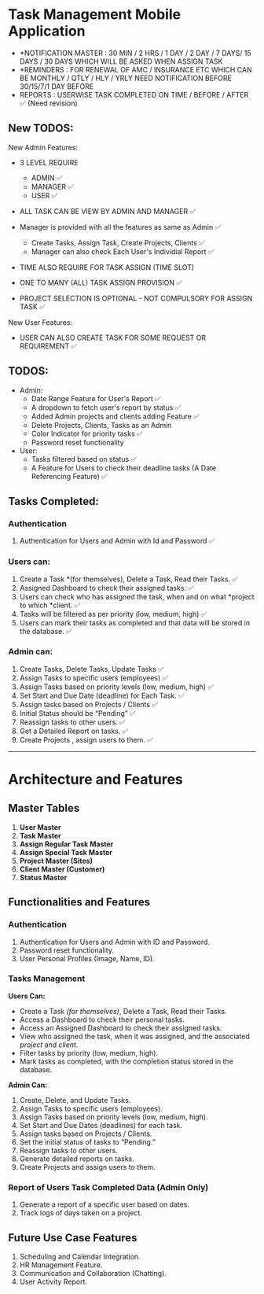 # Task Management Mobile Application
 - *NOTIFICATION MASTER : 30 MIN / 2 HRS / 1 DAY / 2 DAY / 7 DAYS/ 15 DAYS / 30 DAYS 
    WHICH WILL BE ASKED WHEN ASSIGN TASK
 - *REMINDERS : FOR RENEWAL OF AMC / INSURANCE ETC 
    WHICH CAN BE MONTHLY / QTLY / HLY / YRLY 
    NEED NOTIFICATION BEFORE 30/15/7/1 DAY BEFORE
 - REPORTS : USERWISE TASK COMPLETED 
    ON TIME / BEFORE / AFTER ✅ (Need revision)
## New TODOS:
New Admin Features: 
 - 3 LEVEL REQUIRE
    - ADMIN ✅
    - MANAGER ✅
    - USER ✅
 - ALL TASK CAN BE VIEW BY ADMIN AND MANAGER ✅
 - Manager is provided with all the features as same as Admin ✅
   - Create Tasks, Assign Task, Create Projects, Clients ✅
   - Manager can also check Each User's Individial Report ✅

 - TIME ALSO REQUIRE FOR TASK ASSIGN (TIME SLOT)
 - ONE TO MANY (ALL) TASK ASSIGN PROVISION ✅
 - PROJECT SELECTION IS OPTIONAL - NOT COMPULSORY FOR ASSIGN TASK ✅

New User Features:
 - USER CAN ALSO CREATE TASK FOR SOME REQUEST OR REQUIREMENT ✅

## TODOS:
- Admin:
    - Date Range Feature for User's Report ✅
    - A dropdown to fetch user's report by status ✅
    - Added Admin projects and clients adding Feature ✅
    - Delete Projects, Clients, Tasks as an Admin 
    - Color Indicator for priority tasks ✅
    - Password reset functionality
- User:
    - Tasks filtered based on status ✅
    - A Feature for Users to check their deadline tasks (A Date Referencing Feature) ✅
## Tasks Completed:

### Authentication
1. Authentication for Users and Admin with Id and Password ✅

### Users can:
1. Create a Task *(for themselves), Delete a Task, Read their Tasks. ✅
2. Assigned Dashboard to check their assigned tasks. ✅
3. Users can check who has assigned the task, when and on what *project to which *client. ✅
4. Tasks will be filtered as per priority (low, medium, high) ✅
5. Users can mark their tasks as completed and that data will be stored in the database. ✅

### Admin can:
1. Create Tasks, Delete Tasks, Update Tasks ✅
2. Assign Tasks to specific users (employees) ✅
3. Assign Tasks based on priority levels (low, medium, high) ✅
4. Set Start and Due Date (deadline) for Each Task. ✅
5. Assign tasks based on Projects / Clients ✅
6. Initial Status should be “Pending” ✅
7. Reassign tasks to other users. ✅
8. Get a Detailed Report on tasks. ✅
9. Create Projects , assign users to them. ✅
 

--------------------------------------------------------------------------
# Architecture and Features

## Master Tables
1. **User Master**
2. **Task Master**
3. **Assign Regular Task Master**
4. **Assign Special Task Master**
5. **Project Master (Sites)**
6. **Client Master (Customer)**
7. **Status Master**

## Functionalities and Features

### Authentication
1. Authentication for Users and Admin with ID and Password.
2. Password reset functionality.
3. User Personal Profiles (Image, Name, ID).

### Tasks Management

**Users Can:**
- Create a Task *(for themselves)*, Delete a Task, Read their Tasks.
- Access a Dashboard to check their personal tasks.
- Access an Assigned Dashboard to check their assigned tasks.
- View who assigned the task, when it was assigned, and the associated *project* and *client*.
- Filter tasks by priority (low, medium, high).
- Mark tasks as completed, with the completion status stored in the database.

**Admin Can:**
1. Create, Delete, and Update Tasks.
2. Assign Tasks to specific users (employees).
3. Assign Tasks based on priority levels (low, medium, high).
4. Set Start and Due Dates (deadlines) for each task.
5. Assign tasks based on Projects / Clients.
6. Set the initial status of tasks to “Pending.”
7. Reassign tasks to other users.
8. Generate detailed reports on tasks.
9. Create Projects and assign users to them.

### Report of Users Task Completed Data (Admin Only)
1. Generate a report of a specific user based on dates.
2. Track logs of days taken on a project.

## Future Use Case Features
1. Scheduling and Calendar Integration.
2. HR Management Feature.
3. Communication and Collaboration (Chatting).
4. User Activity Report.
